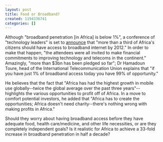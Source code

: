 ```yaml
---
layout: post
title: Food or Broadband?
created: 1194336741
categories: []
---
```

Although "broadband penetration [in Africa] is below 1%", a conference of "technology leaders" is set to [announce](http://news.bbc.co.uk/2/hi/technology/7063682.stm) that "more than a third of Africa's citizens should have access to broadband internet by 2012." In order to make that happen, "the attendees were all invited to make financial commitments to improving technology and telecoms in the continent." Amazingly, "more than $3bn has been pledged so far"; Dr Hamadoun Toure, head of the International Telecommunication Union explains that "if you have just 1% of broadband access today you have 99% of opportunity."

He believes that the fact that "Africa has had the highest growth in mobile use globally--twice the global average over the past three years"--highlights the various opportunities to profit off of Africa. In a move to comfort potential investors, he added that "Africa has to create the opportunities; Africa doesn't need charity--there's nothing wrong with making profits in Africa."

Should they worry about having broadband access before they have adequate food, health care/medicine, and other life necessities, or are they completely independent goals? Is it realistic for Africa to achieve a 33-fold increase in broadband penetration in half a decade?
